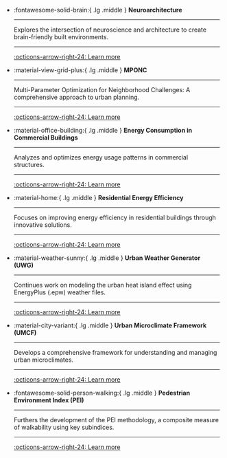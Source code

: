 <div class="grid cards" markdown>

-   :fontawesome-solid-brain:{ .lg .middle } __Neuroarchitecture__

    ---

    Explores the intersection of neuroscience and architecture to create brain-friendly built environments.
    
    ---

    [:octicons-arrow-right-24: Learn more](/wiki/24fa-neuroarchitecture/)

-   :material-view-grid-plus:{ .lg .middle } __MPONC__

    ---

    Multi-Parameter Optimization for Neighborhood Challenges: A comprehensive approach to urban planning.
    
    ---

    [:octicons-arrow-right-24: Learn more](/wiki/24fa-mponc/)

-   :material-office-building:{ .lg .middle } __Energy Consumption in Commercial Buildings__

    ---

    Analyzes and optimizes energy usage patterns in commercial structures.
    
    ---

    [:octicons-arrow-right-24: Learn more](/wiki/24fa-energy-com/)

-   :material-home:{ .lg .middle } __Residential Energy Efficiency__

    ---

    Focuses on improving energy efficiency in residential buildings through innovative solutions.
    
    ---

    [:octicons-arrow-right-24: Learn more](/wiki/24fa-energy-res/)

-   :material-weather-sunny:{ .lg .middle } __Urban Weather Generator (UWG)__

    ---

    Continues work on modeling the urban heat island effect using EnergyPlus (.epw) weather files.
    
    ---

    [:octicons-arrow-right-24: Learn more](/wiki/24fa-microclimate-uwg/)

-   :material-city-variant:{ .lg .middle } __Urban Microclimate Framework (UMCF)__

    ---

    Develops a comprehensive framework for understanding and managing urban microclimates.
    
    ---

    [:octicons-arrow-right-24: Learn more](/wiki/24fa-microclimate-umcf/)

-   :fontawesome-solid-person-walking:{ .lg .middle } __Pedestrian Environment Index (PEI)__

    ---

    Furthers the development of the PEI methodology, a composite measure of walkability using key subindices.
    
    ---

    [:octicons-arrow-right-24: Learn more](/wiki/24fa-mobility-pei/)

</div>
